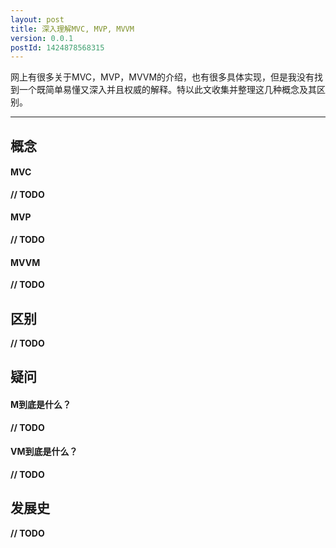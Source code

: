 ```yaml
---
layout: post
title: 深入理解MVC, MVP, MVVM
version: 0.0.1
postId: 1424878568315
---
```



网上有很多关于MVC，MVP，MVVM的介绍，也有很多具体实现，但是我没有找到一个既简单易懂又深入并且权威的解释。特以此文收集并整理这几种概念及其区别。

----------


概念
-------------

#### MVC

**// TODO**

#### MVP

**// TODO**

#### MVVM

**// TODO**



区别
------------

**// TODO**


疑问
---------------

#### M到底是什么？

**// TODO**

#### VM到底是什么？

**// TODO**

发展史
--------------

**// TODO**

